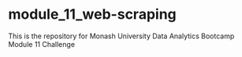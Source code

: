 # module_11_web-scraping
This is the repository for Monash University Data Analytics Bootcamp Module 11 Challenge
